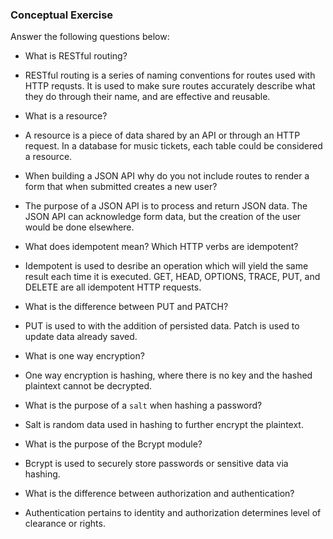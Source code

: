 ### Conceptual Exercise

Answer the following questions below:

- What is RESTful routing?
- RESTful routing is a series of naming conventions for routes used with HTTP requsts. It is used to make sure routes accurately describe what they do through their name, and are effective and reusable.

- What is a resource?
- A resource is a piece of data shared by an API or through an HTTP request. In a database for music tickets, each table could be considered a resource. 

- When building a JSON API why do you not include routes to render a form that when submitted creates a new user?
- The purpose of a JSON API is to process and return JSON data. The JSON API can acknowledge form data, but the creation of the user would be done elsewhere.

- What does idempotent mean? Which HTTP verbs are idempotent?
- Idempotent is used to desribe an operation which will yield the same result each time it is executed. GET, HEAD, OPTIONS, TRACE, PUT, and DELETE are all idempotent HTTP requests.

- What is the difference between PUT and PATCH?
- PUT is used to with the addition of persisted data. Patch is used to update data already saved.

- What is one way encryption?
- One way encryption is hashing, where there is no key and the hashed plaintext cannot be decrypted.

- What is the purpose of a `salt` when hashing a password?
- Salt is random data used in hashing to further encrypt the plaintext.

- What is the purpose of the Bcrypt module?
- Bcrypt is used to securely store passwords or sensitive data via hashing.

- What is the difference between authorization and authentication?
- Authentication pertains to identity and authorization determines level of clearance or rights.
